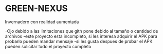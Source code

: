 # GREEN-NEXUS
Invernadero con realidad aumentada

-Ojo debido a las limitaciones que gith pone debido al tamaño o cantidad de archivos -este proyecto esta incompleto, si les interesa adquirir el APK para probarlo pueden mandar mensaje -si les gusta despues de probar el APK pueden solicitar todo el proyecto completo
